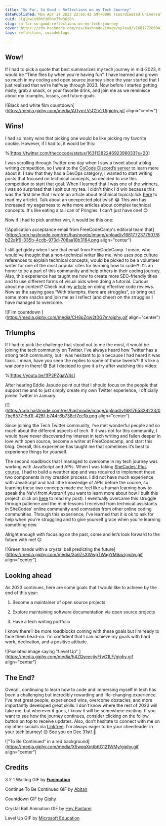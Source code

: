 ```yaml
---
title: "So Far, So Good – Reflections on my Tech Journey"
datePublished: Mon Apr 17 2023 23:56:42 GMT+0000 (Coordinated Universal Time)
cuid: clglhw1x900fz89nv77w36z8n
slug: so-far-so-good-reflections-on-my-tech-journey
cover: https://cdn.hashnode.com/res/hashnode/image/upload/v1681772860418/a9fee3dd-05b9-430c-8cc2-c1ae169c42df.png
tags: reflection, cocodeblogs

---
```


## Wow!

If I had to pick a quote that best summarizes my tech journey in mid-2023, it would be “Time flies by when you’re having fun”. I have learned and grown so much in my coding and open source journey since the year started that I just realized that we’re halfway through 2023. Now before I started getting misty, grab a snack, or your favorite drink, and join me as we reminisce about my triumphs, losses, and future goals.  

![Black and white film countdown](https://media.giphy.com/media/AITymLVsG2v2U/giphy.gif align="center")

## Wins!

I had so many wins that picking one would be like picking my favorite cookie. However, if I had to, it would be this:

%[https://twitter.com/thecocode/status/1631138224692396033?s=20] 

I was scrolling through Twitter one day when I saw a tweet about a blog writing competition, so I went to the [CoCode Discord’s server](https://discord.gg/vbdammUqkz) to learn more about it. I saw that they had a DevOps category, I wanted to start writing posts that focused on technical concepts, so decided to use this competition to start that goal. When I learned that I was one of the winners, I was so surprised that I spit out my tea. I didn't think I'd win because this was the first time that I wrote an article about technical topics(click [here](https://chrissycodes.hashnode.dev/devops-secret-sauce-5-uncommon-productivity-tips) to read my article). Talk about an unexpected plot twist! 😂 This win has increased my eagerness to write more articles about complex technical concepts. It's like eating a tall can of Pringles. I can't just have one! 😊

Now if I had to pick another win, it would be this one:

![Application acceptance email from FreeCodeCamp's editoral team that](https://cdn.hashnode.com/res/hashnode/image/upload/v1681772377507/8b22a1f9-335b-4cdb-973d-708aa10b3164.png align="center")

I still get giddy when I see that email from FreeCodeCamp. I mean, who would've thought that a non-technical writer like me, who uses pop culture references to explain technical concepts, would be picked to be a volunteer writer for one of the most popular sites for learning how to code?! It's an honor to be a part of this community and help others in their coding journey. Also, this experience has taught me how to create more SEO-friendly titles and to use different forms of visual aids when doing a tutorial. Curious about my content? Check out my [article](https://www.freecodecamp.org/news/code-review-tips/) on doing effective code reviews. Now as the saying goes “With triumphs, there are struggles”, so bring out some more snacks and join me as I reflect (and cheer) on the struggles I have managed to overcome.

![Film countdown ](https://media.giphy.com/media/CH8pZqw2t0G7m/giphy.gif align="center")

## Triumphs

If I had to pick the challenge that stood out to me the most, it would be joining the tech community on Twitter. I’ve always heard how Twitter has a strong tech community, but I was hesitant to join because I had heard it was toxic. I mean, have you seen the replies to some of those tweets?! It's like a war zone in there! 😨 But I decided to give it a try after watching this video:

%[https://youtu.be/1fP2PZgaW4s] 

After hearing Eddie Jaoude point out that I should focus on the people that support me and to just simply create my own Twitter experience, I officially joined Twitter in January.

![](https://cdn.hashnode.com/res/hashnode/image/upload/v1681765328223/07bc6577-5d1f-426f-b744-6b738cf7ee1b.png align="center")

Since joining the Tech Twitter community, I’ve met wonderful people and so much about the different aspects of tech. If it was not for this community, I would have never discovered my interest in tech writing and fallen deeper in love with open source, become a writer at FreeCodecamp, and start this blog. Overall, this experience has taught me that sometimes it’s best to experience things for yourself.

The second roadblock that I managed to overcome in my tech journey was working with JavaScript and APIs. When I was taking [SheCodes’ Plus course](https://www.shecodes.io/), I had to build a weather app and was required to implement these two components in my creation process. I did not have much experience with JavaScript and had little knowledge of APIs before the course, so learning these two concepts made me feel like a human learning how to speak the Naʼvi from *Avatar*(if you want to learn more about how I built this project, click on [here](https://chrissycodes.hashnode.dev/sunny-with-a-chance-of-coding) to read my post)*.* I eventually overcame this struggle through patience and the mini-lessons I received from technical assistants in SheCodes' online community and comrades from other online coding communities. Through this experience, I’ve learned that it is ok to ask for help when you’re struggling and to give yourself grace when you’re learning something new.

Alright enough with focusing on the past, come and let’s look forward to the future with me! 😊

![Green hands with a crystal ball predicting the future](https://media.giphy.com/media/3o6ZsXWwgTWagYMikw/giphy.gif align="center")

## Looking ahead

As 2023 continues, here are some goals that I would like to achieve by the end of this year:

1. Become a maintainer of open source projects
    
2. Explore maintaining software documentation via open source projects
    
3. Have a tech writing portfolio
    

I know there’ll be more roadblocks coming with these goals but I’m ready to face them head-on. I’m confident that I can achieve my goals with hard work, dedication, and a positive attitude.

![Pixelated image saying "Level Up" ](https://media.giphy.com/media/h4ZQyeecjiyFfvG1LF/giphy.gif align="center")

## The End?

Overall, continuing to learn how to code and immersing myself in tech has been a challenging but incredibly rewarding and life-changing experience. I’ve met great people, experienced wins, overcome obstacles, and more importantly developed great skills. I don’t know where the rest of 2023 will take me, but wherever it goes, I know it will be somewhere exciting. If you want to see how the journey continues, consider clicking on the follow button on top to receive updates. Also, don’t hesitate to connect with me on my other socials via [Linkfree](https://linkfree.eddiehub.io/CBID2). I’m always eager to be your cheerleader in your tech journey! 😊 See you on Dec 31st! 🙂

!["To Be Continued" in a red background](https://media.giphy.com/media/X5wqqXmtbttG121WMy/giphy.gif align="center")

## Credits

3 2 1 Waiting GIF by [**Funimation**](https://media.giphy.com/media/CH8pZqw2t0G7m/giphy.gif)

Continue To Be Continued GIF by [Abitan](https://media.giphy.com/media/3o6ZsXWwgTWagYMikw/giphy.gif)

Countdown GIF by [Giphy](https://media.giphy.com/media/AITymLVsG2v2U/giphy.gif)

Crystal Ball Animation GIF by [Hey Pantarei](https://media.giphy.com/media/3o6ZsXWwgTWagYMikw/giphy.gif)

Level Up GIF by [Microsoft Education](https://media.giphy.com/media/h4ZQyeecjiyFfvG1LF/giphy.gif)